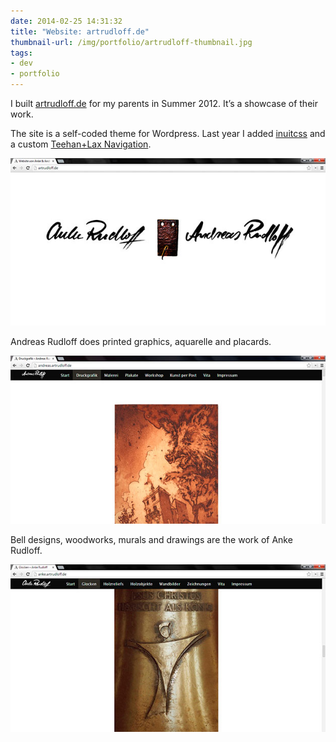 ```yaml
---
date: 2014-02-25 14:31:32
title: "Website: artrudloff.de"
thumbnail-url: /img/portfolio/artrudloff-thumbnail.jpg
tags:
- dev
- portfolio
---
```

I built [artrudloff.de](http://artrudloff.de) for my parents in Summer 2012. It’s a showcase of their work.

The site is a self-coded theme for Wordpress. Last year I added [inuitcss](http://inuitcss.com) and a custom [Teehan+Lax Navigation](http://alexcican.com/post/teehan-lax-navigation).

![Website of Anke and Andreas Rudloff – Startseite](/img/portfolio/artrudloff-1.jpg)

Andreas Rudloff does printed graphics, aquarelle and placards.

![Website of Andreas Rudloff](/img/portfolio/artrudloff-2.jpg)

Bell designs, woodworks, murals and drawings are the work of Anke Rudloff.

![Website of Anke Rudloff](/img/portfolio/artrudloff-3.jpg)
